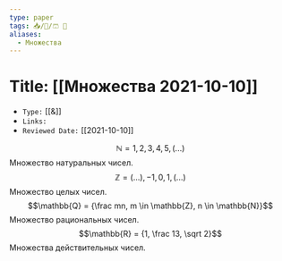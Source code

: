 ```yaml
---
type: paper
tags: 📥️/📜️/🩳 🔢
aliases:
  - Множества
---
```




# Title: **[[Множества 2021-10-10]]**
- `Type:` [[&]]
- `Links:` 
- `Reviewed Date:` [[2021-10-10]]

$$\mathbb{N} = {1, 2, 3, 4, 5, (...)}$$
Множество натуральных чисел.
$$\mathbb{Z} = {(...), -1, 0, 1, (...)}$$
Множество целых чисел.
$$\mathbb{Q} = {\frac mn, m \in \mathbb{Z}, n \in \mathbb{N}}$$
Множество рациональных чисел.
$$\mathbb{R} = {1, \frac 13, \sqrt 2}$$
Множества действительных чисел.